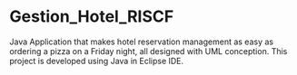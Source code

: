 # Gestion_Hotel_RISCF
Java Application that makes hotel reservation management as easy as ordering a pizza on a Friday night, all designed with UML conception.
This project is developed using Java in Eclipse IDE.

